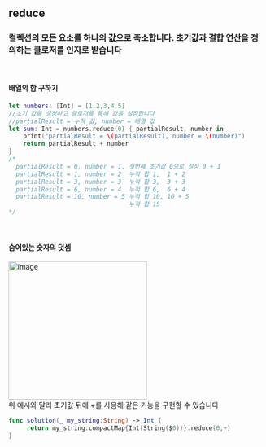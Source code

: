 ## reduce

### 컬렉션의 모든 요소를 하나의 값으로 축소합니다. 초기값과 결합 연산을 정의하는 클로저를 인자로 받습니다

<br> 


#### 배열의 합 구하기

```Swift
let numbers: [Int] = [1,2,3,4,5]
//초기 값을 설정하고 클로저를 통해 값을 설정합니다
//partialResult = 누적 값, number = 배열 값
let sum: Int = numbers.reduce(0) { partialResult, number in
    print("partialResult = \(partialResult), number = \(number)")
    return partialResult + number    
}
/*
  partialResult = 0, number = 1. 첫번째 초기값 0으로 설정 0 + 1
  partialResult = 1, number = 2  누적 합 1,  1 + 2
  partialResult = 3, number = 3  누적 합 3,  3 + 3
  partialResult = 6, number = 4  누적 합 6,  6 + 4
  partialResult = 10, number = 5 누적 합 10, 10 + 5
                                 누적 합 15
*/
```
<br>

#### 숨어있는 숫자의 덧셈 
<img width="272" alt="image" src="https://github.com/dongykung/SwiftUIStudy/assets/92030316/e188460a-f42a-4df6-9949-07256e03b46c">
<br>
위 예시와 달리 초기값 뒤에 +를 사용해 같은 기능을 구현할 수 있습니다

```Swift
func solution(_ my_string:String) -> Int {
     return my_string.compactMap{Int(String($0))}.reduce(0,+)
}
```


